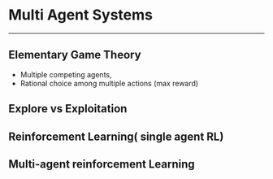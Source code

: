 # Multi Agent Systems
--------
## Elementary Game Theory
- Multiple competing agents, 
- Rational choice among multiple actions (max reward)
## Explore vs Exploitation
## Reinforcement Learning( single agent RL)
## Multi-agent reinforcement Learning